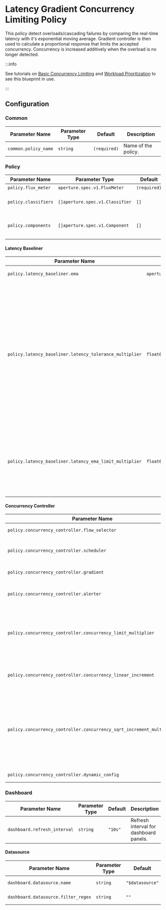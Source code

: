 # Latency Gradient Concurrency Limiting Policy

This policy detect overloads/cascading failures by comparing the real-time
latency with it's exponential moving average. Gradient controller is then used
to calculate a proportional response that limits the accepted concurrency.
Concurrency is increased additively when the overload is no longer detected.

:::info

See tutorials on
[Basic Concurrency Limiting](/tutorials/integrations/flow-control/concurrency-limiting/basic-concurrency-limiting.md)
and
[Workload Prioritization](/tutorials/integrations/flow-control/concurrency-limiting/workload-prioritization.md)
to see this blueprint in use.

:::

## Configuration

<!-- Configuration Marker -->

### Common

| Parameter Name       | Parameter Type | Default      | Description         |
| -------------------- | -------------- | ------------ | ------------------- |
| `common.policy_name` | `string`       | `(required)` | Name of the policy. |

### Policy

| Parameter Name       | Parameter Type                  | Default      | Description                            |
| -------------------- | ------------------------------- | ------------ | -------------------------------------- |
| `policy.flux_meter`  | `aperture.spec.v1.FluxMeter`    | `(required)` | Flux Meter.                            |
| `policy.classifiers` | `[]aperture.spec.v1.Classifier` | `[]`         | List of classification rules.          |
| `policy.components`  | `[]aperture.spec.v1.Component`  | `[]`         | List of additional circuit components. |

#### Latency Baseliner

| Parameter Name                                          | Parameter Type                   | Default                                                                                                  | Description                                                                                                                                                                                                                           |
| ------------------------------------------------------- | -------------------------------- | -------------------------------------------------------------------------------------------------------- | ------------------------------------------------------------------------------------------------------------------------------------------------------------------------------------------------------------------------------------- |
| `policy.latency_baseliner.ema`                          | `aperture.spec.v1.EMAParameters` | `{'correction_factor_on_max_envelope_violation': '0.95', 'ema_window': '1500s', 'warmup_window': '60s'}` | EMA parameters.                                                                                                                                                                                                                       |
| `policy.latency_baseliner.latency_tolerance_multiplier` | `float64`                        | `1.1`                                                                                                    | Tolerance factor beyond which the service is considered to be in overloaded state. E.g. if EMA of latency is 50ms and if Tolerance is 1.1, then service is considered to be in overloaded state if current latency is more than 55ms. |
| `policy.latency_baseliner.latency_ema_limit_multiplier` | `float64`                        | `2.0`                                                                                                    | Current latency value is multiplied with this factor to calculate maximum envelope of Latency EMA.                                                                                                                                    |

#### Concurrency Controller

| Parameter Name                                                        | Parameter Type                          | Default                                                                                                            | Description                                                                                                                                                                                                                                                                                     |
| --------------------------------------------------------------------- | --------------------------------------- | ------------------------------------------------------------------------------------------------------------------ | ----------------------------------------------------------------------------------------------------------------------------------------------------------------------------------------------------------------------------------------------------------------------------------------------- |
| `policy.concurrency_controller.flow_selector`                         | `aperture.spec.v1.FlowSelector`         | `(required)`                                                                                                       | Concurrency Limiter flow selector.                                                                                                                                                                                                                                                              |
| `policy.concurrency_controller.scheduler`                             | `aperture.spec.v1.SchedulerParameters`  | `{'auto_tokens': True, 'default_workload_parameters': {'priority': 20}, 'timeout_factor': '0.5', 'workloads': []}` | Scheduler parameters.                                                                                                                                                                                                                                                                           |
| `policy.concurrency_controller.gradient`                              | `aperture.spec.v1.GradientParameters`   | `{'max_gradient': '1.0', 'min_gradient': '0.1', 'slope': '-1'}`                                                    | Gradient parameters.                                                                                                                                                                                                                                                                            |
| `policy.concurrency_controller.alerter`                               | `aperture.spec.v1.AlerterParameters`    | `{'alert_channels': [], 'alert_name': 'Load Shed Event', 'resolve_timeout': '5s'}`                                 | Whether tokens for workloads are computed dynamically or set statically by the user.                                                                                                                                                                                                            |
| `policy.concurrency_controller.concurrency_limit_multiplier`          | `float64`                               | `2.0`                                                                                                              | Current accepted concurrency is multiplied with this number to dynamically calculate the upper concurrency limit of a Service during normal (non-overload) state. This protects the Service from sudden spikes.                                                                                 |
| `policy.concurrency_controller.concurrency_linear_increment`          | `float64`                               | `5.0`                                                                                                              | Linear increment to concurrency in each execution tick when the system is not in overloaded state.                                                                                                                                                                                              |
| `policy.concurrency_controller.concurrency_sqrt_increment_multiplier` | `float64`                               | `1`                                                                                                                | Scale factor to multiply square root of current accepted concurrrency. This, along with concurrency_linear_increment helps calculate overall concurrency increment in each tick. Concurrency is rapidly ramped up in each execution cycle during normal (non-overload) state (integral effect). |
| `policy.concurrency_controller.dynamic_config`                        | `aperture.v1.LoadActuatorDynamicConfig` | `{'dry_run': False}`                                                                                               | Dynamic configuration for concurrency controller.                                                                                                                                                                                                                                               |

### Dashboard

| Parameter Name               | Parameter Type | Default | Description                            |
| ---------------------------- | -------------- | ------- | -------------------------------------- |
| `dashboard.refresh_interval` | `string`       | `"10s"` | Refresh interval for dashboard panels. |

#### Datasource

| Parameter Name                      | Parameter Type | Default         | Description              |
| ----------------------------------- | -------------- | --------------- | ------------------------ |
| `dashboard.datasource.name`         | `string`       | `"$datasource"` | Datasource name.         |
| `dashboard.datasource.filter_regex` | `string`       | `""`            | Datasource filter regex. |
